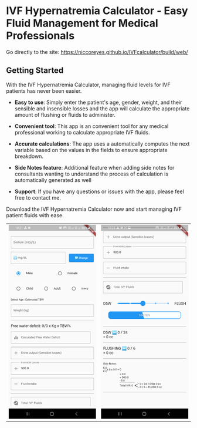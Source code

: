 # IVF Hypernatremia Calculator - Easy Fluid Management for Medical Professionals

Go directly to the site:
https://niccoreyes.github.io/IVFcalculator/build/web/

## Getting Started
With the IVF Hypernatremia Calculator, managing fluid levels for IVF patients has never been easier.

* **Easy to use**: Simply enter the patient's age, gender, weight, and their sensible and insensible losses and the app will calculate the appropriate amount of flushing or fluids to administer.

* **Convenient tool**: This app is an convenient tool for any medical professional working to calculate appropriate IVF fluids.

* **Accurate calculations**: The app uses a automatically computes the next variable based on the values in the fields to ensure appropriate breakdown.

* **Side Notes feature**: Additional feature when adding side notes for consultants wanting to understand the process of calculation is automatically generated as well

* **Support**: If you have any questions or issues with the app, please feel free to contact me.

Download the IVF Hypernatremia Calculator now and start managing IVF patient fluids with ease.

<table border="0" cellpadding="0" cellspacing="0">
  <tr>
    <td>
      <img alt="Picture that shows the value fields" src="screenshots/Screenshot_20230122-222151.png" width="250" max-height="100%">
    </td>
    <td>
      <img alt="Picture that shows Slider for adjusting" src="screenshots/Screenshot_20230122-222309.png" width="250" max-height="100%">
    </td>
  </tr>
</table>


<!-- ![Picture that shows the value fields](screenshots/Screenshot_20230122-222151.png)
![Picture that shows Slider for adjusting](screenshots/Screenshot_20230122-222309.png) -->
